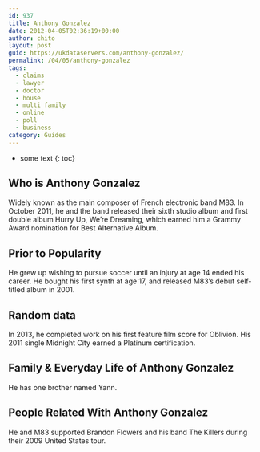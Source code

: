 ```yaml
---
id: 937
title: Anthony Gonzalez
date: 2012-04-05T02:36:19+00:00
author: chito
layout: post
guid: https://ukdataservers.com/anthony-gonzalez/
permalink: /04/05/anthony-gonzalez
tags:
  - claims
  - lawyer
  - doctor
  - house
  - multi family
  - online
  - poll
  - business
category: Guides
---
```


* some text
{: toc}


## Who is  Anthony Gonzalez
                  
                  
                  
Widely known as the main composer of French electronic band M83. In October 2011, he and the band released their sixth studio album and first double album Hurry Up, We&#8217;re Dreaming, which earned him a Grammy Award nomination for Best Alternative Album.
                  
                
                
                
## Prior to Popularity 
                  
                  
                  
He grew up wishing to pursue soccer until an injury at age 14 ended his career. He bought his first synth at age 17, and released M83&#8217;s debut self-titled album in 2001.
                  
                
                
                
## Random data 
                  
                  
                  
In 2013, he completed work on his first feature film score for Oblivion. His 2011 single Midnight City earned a Platinum certification.
                  
                
                
                
## Family & Everyday Life of Anthony Gonzalez
                  
                  
                  
He has one brother named Yann.
                  
                
                
                
## People Related With  Anthony Gonzalez
                  
                  
                  
He and M83 supported Brandon Flowers and his band The Killers during their 2009 United States tour.
                  
                
              
            
          
          
          
    
    
  
